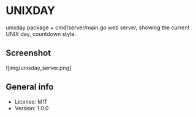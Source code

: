 # UNIXDAY

unixday package + cmd/server/main.go web server, showing the current UNIX day, countdown style.

## Screenshot

![img/unixday_server.png]

## General info

* License: MIT
* Version: 1.0.0

